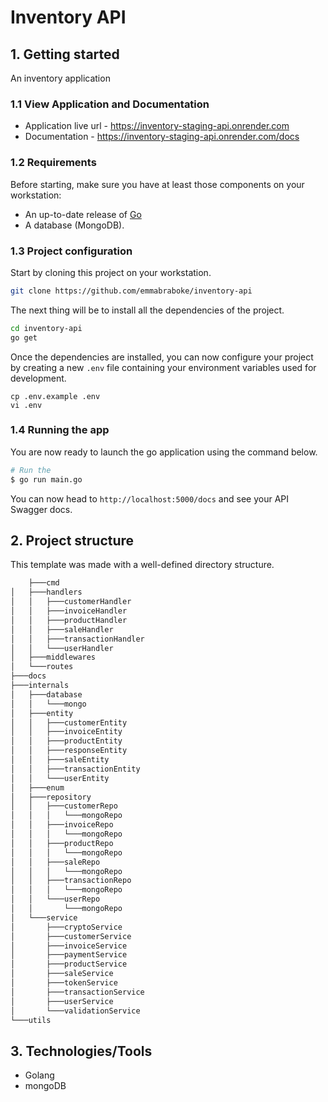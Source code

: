 # Inventory API

## 1. Getting started

An inventory application

### 1.1 View Application and Documentation

- Application live url - https://inventory-staging-api.onrender.com
- Documentation - https://inventory-staging-api.onrender.com/docs

### 1.2 Requirements

Before starting, make sure you have at least those components on your workstation:

- An up-to-date release of [Go](https://go.dev/doc/install) 
- A database (MongoDB).

### 1.3 Project configuration

Start by cloning this project on your workstation.

```sh
git clone https://github.com/emmabraboke/inventory-api 
```

The next thing will be to install all the dependencies of the project.

```sh
cd inventory-api
go get 
```

Once the dependencies are installed, you can now configure your project by creating a new `.env` file containing your environment variables used for development.

```
cp .env.example .env
vi .env
```

### 1.4 Running the app

You are now ready to launch the go application using the command below.

```sh
# Run the
$ go run main.go

```

You can now head to `http://localhost:5000/docs` and see your API Swagger docs.

## 2. Project structure

This template was made with a well-defined directory structure.

```sh
    ├───cmd
│   ├───handlers
│   │   ├───customerHandler      
│   │   ├───invoiceHandler       
│   │   ├───productHandler       
│   │   ├───saleHandler
│   │   ├───transactionHandler
│   │   └───userHandler
│   ├───middlewares
│   └───routes
├───docs
├───internals
│   ├───database
│   │   └───mongo
│   ├───entity
│   │   ├───customerEntity
│   │   ├───invoiceEntity
│   │   ├───productEntity
│   │   ├───responseEntity
│   │   ├───saleEntity
│   │   ├───transactionEntity
│   │   └───userEntity
│   ├───enum
│   ├───repository
│   │   ├───customerRepo
│   │   │   └───mongoRepo
│   │   ├───invoiceRepo
│   │   │   └───mongoRepo
│   │   ├───productRepo
│   │   │   └───mongoRepo
│   │   ├───saleRepo
│   │   │   └───mongoRepo
│   │   ├───transactionRepo
│   │   │   └───mongoRepo
│   │   └───userRepo
│   │       └───mongoRepo
│   └───service
│       ├───cryptoService
│       ├───customerService
│       ├───invoiceService
│       ├───paymentService
│       ├───productService
│       ├───saleService
│       ├───tokenService
│       ├───transactionService
│       ├───userService
│       └───validationService
└───utils
```


## 3. Technologies/Tools

- Golang
- mongoDB
